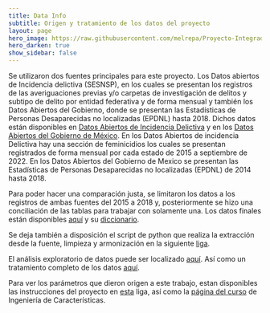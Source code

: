 ```yaml
---
title: Data Info
subtitle: Origen y tratamiento de los datos del proyecto
layout: page
hero_image: https://raw.githubusercontent.com/melrepa/Proyecto-Integrador-Ing-Car/main/docs/imagenes/EQtk468U4AcmDhE.png
hero_darken: true
show_sidebar: false
---
```


Se utilizaron dos fuentes principales para este proyecto. Los Datos abiertos de Incidencia delictiva (SESNSP), en los cuales se presentan los registros de las averiguaciones previas y/o carpetas de investigación de delitos y subtipo de delito por entidad federativa y de forma mensual y también los Datos Abiertos del Gobierno, donde se presentan las Estadísticas de Personas Desaparecidas no localizadas (EPDNL) hasta 2018. 
Dichos datos están disponibles en [Datos Abiertos de Incidencia Delictiva](https://www.gob.mx/sesnsp/acciones-y-programas/datos-abiertos-de-incidencia-delictiva) y en los [Datos Abiertos del Gobierno de México](https://datos.gob.mx/busca/dataset/estadistica-de-personas-desaparecidas-no-localizadas/resource/a42be713-6cc3-4339-88c3-0e70d1089baa?inner_span=True).
En los Datos Abiertos de incidencia Delictiva hay una sección de feminicidios los cuales se presentan registrados de forma mensual por cada estado de 2015 a septiembre de 2022. En los Datos Abiertos del Gobierno de Mexico se presentan las Estadísticas de Personas Desaparecidas no localizadas (EPDNL) de 2014 hasta 2018.

Para poder hacer una comparación justa, se limitaron los datos a los registros de ambas fuentes del 2015 a 2018 y, posteriormente se hizo una conciliación de las tablas para trabajar con solamente una. Los datos finales están disponibles [aquí](https://github.com/melrepa/Proyecto-Integrador-Ing-Car/blob/main/femin-desap.csv) y su [diccionario](https://github.com/melrepa/Proyecto-Integrador-Ing-Car/blob/main/Diccionario.xlsx).

Se deja también a disposición el script de python que realiza la extracción desde la fuente, limpieza y armonización en la siguiente [liga](https://github.com/melrepa/Proyecto-Integrador-Ing-Car/blob/main/script_mrp.py).

El análisis exploratorio de datos puede ser localizado [aquí](https://colab.research.google.com/drive/1MPlpiCCS-ka-G1-arWt77RyWXSzYEQTh?usp=sharing). 
Así como un tratamiento completo de los datos [aquí](https://colab.research.google.com/drive/1V3kLgTVj-wWBp3E4ReOSpE5cS75Gj565?usp=sharing).

Para ver los parámetros que dieron origen a este trabajo, estan disponibles las instrucciones del proyecto en [esta](https://mcd-unison.github.io/ing-caract/proyecto4/) liga, así como la [página del curso](https://mcd-unison.github.io/ing-caract/) de Ingeniería de Características.
